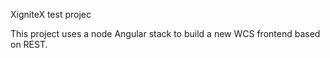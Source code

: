 XigniteX test projec

This project uses a node Angular stack to build a new WCS frontend based on REST.
